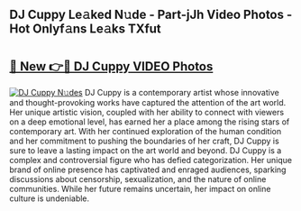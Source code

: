 ## DJ Cuppy Le𝚊ked N𝚞de - Part-jJh Video Photos - Hot Onlyf𝚊ns Le𝚊ks TXfut

# <h2><a href="http://ab50385.deff.icu/?id=DJ+Cuppy">🔗 New 👉🔴 DJ Cuppy VIDEO Photos</a></h2>

[![DJ Cuppy N𝚞des](https://i.imgur.com/rIISA9y.gif)](http://ab50385.deff.icu/?id=DJ+Cuppy)
DJ Cuppy is a contemporary artist whose innovative and thought-provoking works have captured the attention of the art world. Her unique artistic vision, coupled with her ability to connect with viewers on a deep emotional level, has earned her a place among the rising stars of contemporary art. With her continued exploration of the human condition and her commitment to pushing the boundaries of her craft, DJ Cuppy is sure to leave a lasting impact on the art world and beyond. DJ Cuppy is a complex and controversial figure who has defied categorization. Her unique brand of online presence has captivated and enraged audiences, sparking discussions about censorship, sexualization, and the nature of online communities. While her future remains uncertain, her impact on online culture is undeniable.

